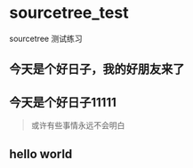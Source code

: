 # sourcetree_test
sourcetree 测试练习
## 今天是个好日子，我的好朋友来了
## 今天是个好日子11111

> 或许有些事情永远不会明白

## hello world

